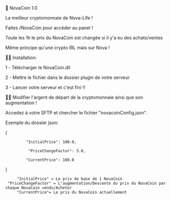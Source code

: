 📗 NovaCoin 1.0

La meilleur cryptomonnaie de Nova-Life !

Faites /NovaCoin pour accéder au panel !

Toute les 1h le prix du NovaCoin est changée si il y'a eu des achats/ventes

Même principe qu'une crypto IRL mais sur Nova !

👨‍💻 Installation:

1 - Télécharger le NovaCoin.dll

2 - Mettre le fichier dans le dossier plugin de votre serveur

3 - Lancer votre serveur et c'est fini !!

👨‍🏫 Modifier l'argent de départ de la cryptomonnaie ainsi que son augmentation !

Accedez à votre SFTP et chercher le fichier "novacoinConfig.json".

Exemple du dossier json:

{

             "InitialPrice": 100.0,
        
              "PriceChangeFactor": 5.0,
        
             "CurrentPrice": 100.0
}

    	 "InitialPrice" = Le prix de base de 1 NovaCoin		
	 "PriceChangeFactor" = L'augmentation/Descente du prix du NovaCoin par chaque NovaCoin vendu/Acheter
     	 "CurrentPrice"= Le prix du NovaCoin actuellement 

